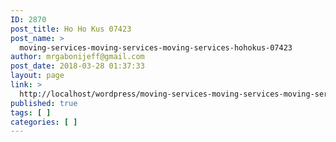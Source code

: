 ```yaml
---
ID: 2870
post_title: Ho Ho Kus 07423
post_name: >
  moving-services-moving-services-moving-services-hohokus-07423
author: mrgabonijeff@gmail.com
post_date: 2018-03-28 01:37:33
layout: page
link: >
  http://localhost/wordpress/moving-services-moving-services-moving-services-hohokus-07423/
published: true
tags: [ ]
categories: [ ]
---
```

